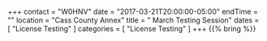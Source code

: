 +++
contact = "W0HNV"
date = "2017-03-21T20:00:00-05:00"
endTime = ""
location = "Cass County Annex"
title = " March Testing Session"
dates = [ "License Testing" ]
categories = [ "License Testing" ]
+++
{{% bring %}}

